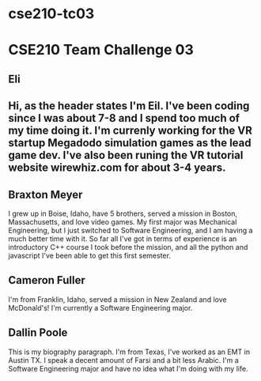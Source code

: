 # cse210-tc03
<h1>CSE210 Team Challenge 03</h1>

<h2>Eli<h2>
<p>
Hi, as the header states I'm Eil. I've been coding since I was about 7-8 and I spend too much of my time doing it. 
I'm currenly working for the VR startup Megadodo simulation games as the lead game dev. 
I've also been runing the VR tutorial website wirewhiz.com for about 3-4 years.
</p>

<h2>Braxton Meyer</h2>
<p>
I grew up in Boise, Idaho, have 5 brothers, served a mission in Boston, Massachusetts, and love video games.
My first major was Mechanical Engineering, but I just switched to Software Engineering, and I am having
a much better time with it. So far all I've got in terms of experience is an introductory C++ course I
took before the mission, and all the python and javascript I've been able to get this first semester.
</p>

<h2>Cameron Fuller</h2>
<p>
I'm from Franklin, Idaho, served a mission in New Zealand and love McDonald's!
I'm currently a Software Engineering major. 
</p>

<h2>Dallin Poole</h2>
<p>
This is my biography paragraph. I'm from Texas, I've worked as an EMT in
Austin TX. I speak a decent amount of Farsi and a bit less Arabic. 
I'm a Software Engineering major and have no idea what I'm doing with my life.
</p>